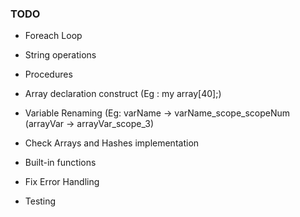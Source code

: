 ### TODO

* Foreach Loop 

* String operations

* Procedures

* Array declaration construct (Eg : my array[40];)

* Variable Renaming (Eg: varName -> varName_scope_scopeNum (arrayVar -> arrayVar_scope_3)

* Check Arrays and Hashes implementation

* Built-in functions

* Fix Error Handling

* Testing
